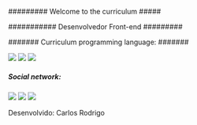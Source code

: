 

######### Welcome to the curriculum #####





########### Desenvolvedor Front-end #########









#######   Curriculum programming language:  #######

<img src="https://img.shields.io/badge/html5%20-%23E34F26.svg?&style=for-the-badge&logo=html5&logoColor=white" /> <img src="https://img.shields.io/badge/css3%20-%231572B6.svg?&style=for-the-badge&logo=css3&logoColor=white" /> <img src="https://img.shields.io/badge/javascript%20-%23323330.svg?&style=for-the-badge&logo=javascript&logoColor=%23F7DF1E" />




##### Social network: #####


[<img src="https://img.shields.io/badge/linkedin-%230077B5.svg?&style=for-the-badge&logo=linkedin&logoColor=white" />](https://www.linkedin.com/in/carlosrodrigoinhani/)
[<img src="https://img.shields.io/badge/facebook-%231877F2.svg?&style=for-the-badge&logo=facebook&logoColor=white" />](https://www.facebook.com/carlosrodrigoinhani)
[<img src="https://img.shields.io/badge/curriculum-%23003791.svg?&style=for-the-badge&Color=white" />](https://carlosinhani.github.io/curriculum/)











Desenvolvido: Carlos Rodrigo

                               

